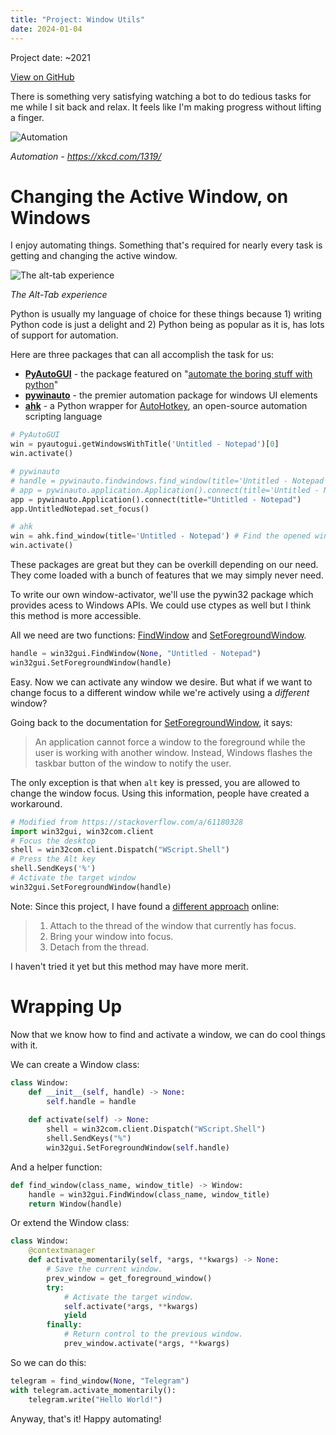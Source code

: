 ```yaml
---
title: "Project: Window Utils"
date: 2024-01-04
---
```


Project date: ~2021

[View on GitHub](https://github.com/hansjunodev/window-utils)

There is something very satisfying watching a bot to do tedious tasks for me while I sit back and relax. It feels like I'm making progress without lifting a finger.

![Automation](https://imgs.xkcd.com/comics/automation.png)

*Automation - https://xkcd.com/1319/*

# Changing the Active Window, on Windows

I enjoy automating things. Something that's required for nearly every task is getting and changing the active window.

![The alt-tab experience](https://www.windowslatest.com/wp-content/uploads/2020/07/Alt-Tab-with-browser-tabs-1024x572.jpg)

*The Alt-Tab experience*

Python is usually my language of choice for these things because 1) writing Python code is just a delight and 2) Python being as popular as it is, has lots of support for automation. 

Here are three packages that can all accomplish the task for us:
- **[PyAutoGUI](https://github.com/asweigart/pyautogui)** - the package featured on "[automate the boring stuff with python](https://automatetheboringstuff.com/2e/chapter20/)"
- **[pywinauto](https://github.com/pywinauto/pywinauto)** - the premier automation package for windows UI elements
- **[ahk](https://github.com/spyoungtech/ahk)** - a Python wrapper for [AutoHotkey](https://www.autohotkey.com/), an open-source automation scripting language

```python
# PyAutoGUI
win = pyautogui.getWindowsWithTitle('Untitled - Notepad')[0]
win.activate()

# pywinauto
# handle = pywinauto.findwindows.find_window(title='Untitled - Notepad')
# app = pywinauto.application.Application().connect(title='Untitled - Notepad')
app = pywinauto.Application().connect(title="Untitled - Notepad")
app.UntitledNotepad.set_focus()

# ahk
win = ahk.find_window(title='Untitled - Notepad') # Find the opened window
win.activate()
```

These packages are great but they can be overkill depending on our need. They come loaded with a bunch of features that we may simply never need. 

To write our own window-activator, we'll use the pywin32 package which provides acess to Windows APIs. We could use ctypes as well but I think this method is more accessible. 

All we need are two functions: [FindWindow](https://learn.microsoft.com/en-us/windows/win32/api/winuser/nf-winuser-findwindowa) and [SetForegroundWindow](https://learn.microsoft.com/en-us/windows/win32/api/winuser/nf-winuser-setforegroundwindow).

```python
handle = win32gui.FindWindow(None, "Untitled - Notepad")
win32gui.SetForegroundWindow(handle)
```

Easy. Now we can activate any window we desire. But what if we want to change focus to a different window while we're actively using a *different* window?

Going back to the documentation for [SetForegroundWindow](https://learn.microsoft.com/en-us/windows/win32/api/winuser/nf-winuser-setforegroundwindow), it says:

>An application cannot force a window to the foreground while the user is working with another window. Instead, Windows flashes the taskbar button of the window to notify the user.

The only exception is that when `alt` key is pressed, you are allowed to change the window focus. Using this information, people have created a workaround.

```python
# Modified from https://stackoverflow.com/a/61180328
import win32gui, win32com.client
# Focus the desktop
shell = win32com.client.Dispatch("WScript.Shell")
# Press the Alt key
shell.SendKeys('%')
# Activate the target window
win32gui.SetForegroundWindow(handle)
```

Note: Since this project, I have found a [different approach](https://stackoverflow.com/questions/688337/how-do-i-force-my-app-to-come-to-the-front-and-take-focus/20691831#20691831) online:

>1. Attach to the thread of the window that currently has focus.
>2. Bring your window into focus.
>3. Detach from the thread.

I haven't tried it yet but this method may have more merit.


# Wrapping Up

Now that we know how to find and activate a window, we can do cool things with it.

We can create a Window class:

```python
class Window:
    def __init__(self, handle) -> None:
        self.handle = handle
	
	def activate(self) -> None:
		shell = win32com.client.Dispatch("WScript.Shell")
		shell.SendKeys("%")
		win32gui.SetForegroundWindow(self.handle)
```

And a helper function:

```python
def find_window(class_name, window_title) -> Window:
    handle = win32gui.FindWindow(class_name, window_title)
    return Window(handle)
```

Or extend the Window class:

```python
class Window:
	@contextmanager
	def activate_momentarily(self, *args, **kwargs) -> None:
		# Save the current window.
		prev_window = get_foreground_window()		
		try:
			# Activate the target window.
			self.activate(*args, **kwargs)
			yield
		finally:
			# Return control to the previous window.
			prev_window.activate(*args, **kwargs)
```

So we can do this:

```python
telegram = find_window(None, "Telegram")
with telegram.activate_momentarily():
	telegram.write("Hello World!")
```

Anyway, that's it! Happy automating!




